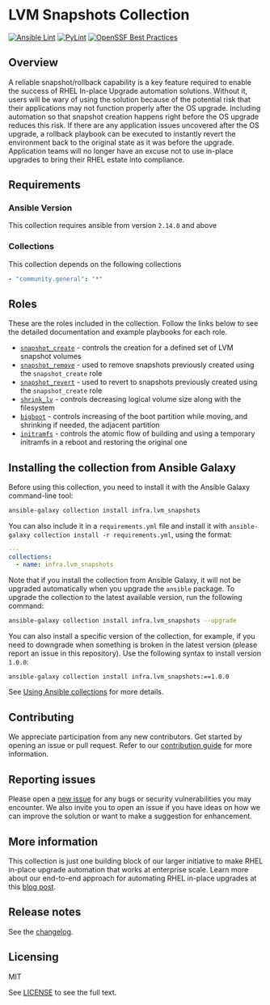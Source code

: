 # LVM Snapshots Collection

[![Ansible Lint](https://github.com/redhat-cop/infra.lvm_snapshots/workflows/Ansible%20Lint/badge.svg?query=event%3Apush)](https://github.com/redhat-cop/infra.lvm_snapshots/actions) [![PyLint](https://github.com/redhat-cop/infra.lvm_snapshots/workflows/PyLint/badge.svg?query=event%3Apush)](https://github.com/redhat-cop/infra.lvm_snapshots/actions) [![OpenSSF Best Practices](https://www.bestpractices.dev/projects/8141/badge)](https://www.bestpractices.dev/projects/8141)

## Overview

A reliable snapshot/rollback capability is a key feature required to enable the success of RHEL In-place Upgrade automation solutions. Without it, users will be wary of using the solution because of the potential risk that their applications may not function properly after the OS upgrade. Including automation so that snapshot creation happens right before the OS upgrade reduces this risk. If there are any application issues uncovered after the OS upgrade, a rollback playbook can be executed to instantly revert the environment back to the original state as it was before the upgrade. Application teams will no longer have an excuse not to use in-place upgrades to bring their RHEL estate into compliance.

## Requirements

### Ansible Version

This collection requires ansible from version `2.14.0` and above

### Collections

This collection depends on the following collections

```yaml
- "community.general": "*"
```

## Roles

These are the roles included in the collection. Follow the links below to see the detailed documentation and example playbooks for each role.

- [`snapshot_create`](https://github.com/redhat-cop/infra.lvm_snapshots/tree/main/roles/snapshot_create/) - controls the creation for a defined set of LVM snapshot volumes
- [`snapshot_remove`](https://github.com/redhat-cop/infra.lvm_snapshots/tree/main/roles/snapshot_remove/) - used to remove snapshots previously created using the `snapshot_create` role
- [`snapshot_revert`](https://github.com/redhat-cop/infra.lvm_snapshots/tree/main/roles/snapshot_revert/) - used to revert to snapshots previously created using the `snapshot_create` role
- [`shrink_lv`](https://github.com/redhat-cop/infra.lvm_snapshots/tree/main/roles/shrink_lv/) - controls decreasing logical volume size along with the filesystem
- [`bigboot`](https://github.com/redhat-cop/infra.lvm_snapshots/tree/main/roles/bigboot/) - controls increasing of the boot partition while moving, and shrinking if needed, the adjacent partition
- [`initramfs`](https://github.com/redhat-cop/infra.lvm_snapshots/tree/main/roles/initramfs/) - controls the atomic flow of building and using a temporary initramfs in a reboot and restoring the original one

## Installing the collection from Ansible Galaxy

Before using this collection, you need to install it with the Ansible Galaxy command-line tool:

```bash
ansible-galaxy collection install infra.lvm_snapshots
```

You can also include it in a `requirements.yml` file and install it with `ansible-galaxy collection install -r requirements.yml`, using the format:

```yaml
---
collections:
  - name: infra.lvm_snapshots
```

Note that if you install the collection from Ansible Galaxy, it will not be upgraded automatically when you upgrade the `ansible` package. To upgrade the collection to the latest available version, run the following command:

```bash
ansible-galaxy collection install infra.lvm_snapshots --upgrade
```

You can also install a specific version of the collection, for example, if you need to downgrade when something is broken in the latest version (please report an issue in this repository). Use the following syntax to install version `1.0.0`:

```bash
ansible-galaxy collection install infra.lvm_snapshots:==1.0.0
```

See [Using Ansible collections](https://docs.ansible.com/ansible/devel/user_guide/collections_using.html) for more details.

## Contributing

We appreciate participation from any new contributors. Get started by opening an issue or pull request. Refer to our [contribution guide](CONTRIBUTING.md) for more information.

## Reporting issues

Please open a [new issue](https://github.com/redhat-cop/infra.lvm_snapshots/issues/new/choose) for any bugs or security vulnerabilities you may encounter. We also invite you to open an issue if you have ideas on how we can improve the solution or want to make a suggestion for enhancement.

## More information

This collection is just one building block of our larger initiative to make RHEL in-place upgrade automation that works at enterprise scale. Learn more about our end-to-end approach for automating RHEL in-place upgrades at this [blog post](https://red.ht/bobblog).

## Release notes

See the [changelog](https://github.com/redhat-cop/infra.lvm_snapshots/tree/main/CHANGELOG.rst).

## Licensing

MIT

See [LICENSE](LICENSE) to see the full text.
